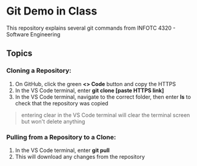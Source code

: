 # Git Demo in Class

This repository explains several git commands from INFOTC 4320 - Software Engineering

## Topics

### Cloning a Repository:
1. On GitHub, click the green **<> Code** button and copy the HTTPS
2. In the VS Code terminal, enter **git clone [paste HTTPS link]**
3. In the VS Code terminal, navigate to the correct folder, then enter **ls** to check that the repository was copied
> entering clear in the VS Code terminal will clear the terminal screen but won't delete anything

### Pulling from a Repository to a Clone:
1. In the VS Code terminal, enter **git pull**
2. This will download any changes from the repository
